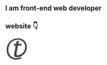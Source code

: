 ## I am front-end web developer

<h2>website 👇</h2>

<a href="https://trajce.com"><img src="https://github.com/trajce/trajce/raw/master/logo.svg" alt="trajce.com" rel="nofollow" width="70"></a>
